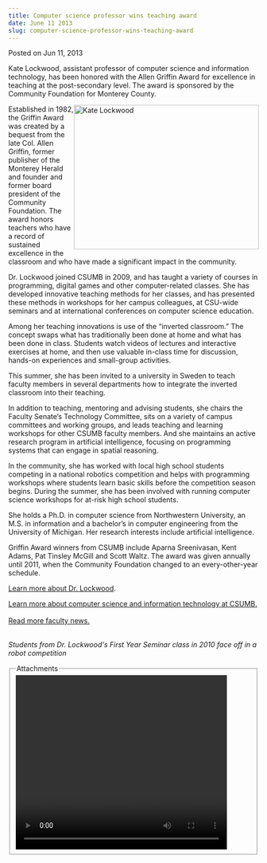 ```yaml
---
title: Computer science professor wins teaching award
date: June 11 2013
slug: computer-science-professor-wins-teaching-award
---
```





<span class="date">Posted on Jun 11, 2013    </span>
<p>Kate Lockwood, assistant professor of computer science and
information technology, has been honored with the Allen Griffin
Award for excellence in teaching at the post-secondary level. The
award is sponsored by the Community Foundation for Monterey
County.</p>
<p><img alt="Kate Lockwood" src="http://news.csumb.edu/sites/default/files/65/attachments/news/images/kate_lockwood_for_web.jpg" style="float:right; width:372px; height:290px"/></p>
<p>Established in 1982, the Griffin Award was created by a bequest
from the late Col. Allen Griffin, former publisher of the Monterey
Herald and founder and former board president of the Community
Foundation. The award honors teachers who have a record of
sustained excellence in the classroom and who have made a
significant impact in the community.</p>
<p>Dr. Lockwood joined CSUMB in 2009, and has taught a variety of
courses in programming, digital games and other computer-related
classes. She has developed innovative teaching methods for her
classes, and has presented these methods in workshops for her
campus colleagues, at CSU-wide seminars and at international
conferences on computer science education.</p>
<p>Among her teaching innovations is use of the &#x201C;inverted
classroom.&#x201D; The concept swaps what has traditionally been done at
home and what has been done in class. Students watch videos of
lectures and interactive exercises at home, and then use valuable
in-class time for discussion, hands-on experiences and small-group
activities.</p>
<p>This summer, she has been invited to a university in Sweden to
teach faculty members in several departments how to integrate the
inverted classroom into their teaching.</p>
<p>In addition to teaching, mentoring and advising students, she
chairs the Faculty Senate&#x2019;s Technology Committee, sits on a variety
of campus committees and working groups, and leads teaching and
learning workshops for other CSUMB faculty members. And she
maintains an active research program in artificial intelligence,
focusing on programming systems that can engage in spatial
reasoning.</p>
<p>In the community, she has worked with local high school students
competing in a national robotics competition and helps with
programming workshops where students learn basic skills before the
competition season begins. During the summer, she has been involved
with running computer science workshops for at-risk high school
students.</p>
<p>She holds a Ph.D. in computer science from Northwestern
University, an M.S. in information and a bachelor&#x2019;s in computer
engineering from the University of Michigan. Her research interests
include artificial intelligence.</p>
<p>Griffin Award winners from CSUMB include Aparna Sreenivasan,
Kent Adams, Pat Tinsley McGill and Scott Waltz. The award was given
annually until 2011, when the Community Foundation changed to an
every-other-year schedule.</p>
<p><a href="http://itcd.csumb.edu/kate-lockwood" rel="nofollow">Learn more about Dr. Lockwood</a>.</p>
<p><a href="http://itcd.csumb.edu/bs-computer-science-information-technology" rel="nofollow">Learn more about computer science and information
technology at CSUMB.</a><br>
<br>
<a href="../../../2012/nov/25/faculty-highlights.html" rel="nofollow">R</a><a href="../../../2012/nov/25/faculty-highlights.html" rel="nofollow">ead
more faculty news.</a></br></br></p>
<p class="small"><em>Students from Dr. Lockwood&apos;s First Year
Seminar class in 2010 face off in a robot competition</em></p>
<fieldset class="fieldgroup group-attachments">
<legend>Attachments</legend>
<div class="field field-type-emvideo field-field-attach-video">
<div class="field-items">
<div class="field-item odd">
<div class="emvideo emvideo-video emvideo-youtube">
<div class="emfield-emvideo emfield-emvideo-youtube">
<div id="emvideo-youtube-flash-wrapper-1">
<!--<object type="application/x-shockwave-flash" height="350" width="425" data="http://www.youtube.com/v/I-rUHGisE2Y&amp;rel=0&amp;enablejsapi=1&amp;playerapiid=ytplayer&amp;fs=1" id="emvideo-youtube-flash-1">
          <param name="movie" value="http://www.youtube.com/v/I-rUHGisE2Y&amp;rel=0&amp;enablejsapi=1&amp;playerapiid=ytplayer&amp;fs=1" />
          <param name="allowScriptAccess" value="sameDomain"/>
          <param name="quality" value="best"/>
          <param name="allowFullScreen" value="true"/>
          <param name="bgcolor" value="#FFFFFF"/>
          <param name="scale" value="noScale"/>
          <param name="salign" value="TL"/>
          <param name="FlashVars" value="playerMode=embedded" />
          <param name="wmode" value="transparent" />
        </object>-->
<video controls="" width="425" height="350">
<source src="http://r7---sn-o097znee.googlevideo.com/videoplayback?key=yt5&amp;id=o-AO9b-EBHRvxDfUGC9BwexM6tSEmF2XDAH5MhuYSHBghH&amp;expire=1422338580&amp;signature=402E8BECC947F099A04BCF64A501BCFA4D68E2B8.9155D1FA1275386626FF8D82261D128129ED73&amp;fexp=900718,907263,916104,923368,927622,929821,930676,936121,9406392,941004,943917,947225,948124,952302,952605,952901,955301,957103,957105,957201,959701&amp;source=youtube&amp;upn=XObfcbC6_j0&amp;mv=m&amp;sparams=dur,id,initcwndbps,ip,ipbits,itag,mm,ms,mv,pl,ratebypass,source,upn,expire&amp;ms=au&amp;mm=31&amp;ip=198.189.249.65&amp;mt=1422316933&amp;dur=51.455&amp;ipbits=0&amp;pl=23&amp;itag=18&amp;sver=3&amp;ratebypass=yes&amp;initcwndbps=4503750&amp;name=I-rUHGisE2Y" type="video/mp4"/></video></div>
</div>
</div>
</div>
</div>
</div>
</fieldset>





